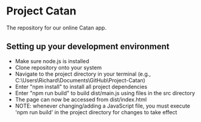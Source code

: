 # Project Catan
 
The repository for our online Catan app.

## Setting up your development environment

- Make sure node.js is installed
- Clone repository onto your system
- Navigate to the project directory in your terminal (e.g., C:\Users\Richard\Documents\GitHub\Project-Catan)
- Enter "npm install" to install all project dependencies
- Enter "npm run build" to build dist/main.js using files in the src directory
- The page can now be accessed from dist/index.html
- NOTE: whenever changing/adding a JavaScript file, you must execute 'npm run build' in the project directory for changes to take effect
